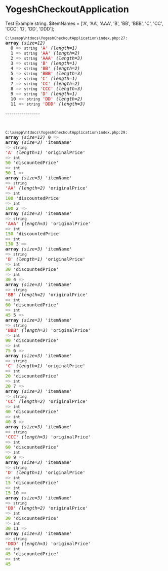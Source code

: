 # YogeshCheckoutApplication
Test Example string.
$itemNames = ['A', 'AA', 'AAA', 'B', 'BB', 'BBB', 'C', 'CC', 'CCC', 'D', 'DD', 'DDD'];




<pre class='xdebug-var-dump' dir='ltr'>
<small>C:\xampp\htdocs\YogeshCheckoutApplication\index.php:27:</small>
<b>array</b> <i>(size=12)</i>
  0 <font color='#888a85'>=&gt;</font> <small>string</small> <font color='#cc0000'>'A'</font> <i>(length=1)</i>
  1 <font color='#888a85'>=&gt;</font> <small>string</small> <font color='#cc0000'>'AA'</font> <i>(length=2)</i>
  2 <font color='#888a85'>=&gt;</font> <small>string</small> <font color='#cc0000'>'AAA'</font> <i>(length=3)</i>
  3 <font color='#888a85'>=&gt;</font> <small>string</small> <font color='#cc0000'>'B'</font> <i>(length=1)</i>
  4 <font color='#888a85'>=&gt;</font> <small>string</small> <font color='#cc0000'>'BB'</font> <i>(length=2)</i>
  5 <font color='#888a85'>=&gt;</font> <small>string</small> <font color='#cc0000'>'BBB'</font> <i>(length=3)</i>
  6 <font color='#888a85'>=&gt;</font> <small>string</small> <font color='#cc0000'>'C'</font> <i>(length=1)</i>
  7 <font color='#888a85'>=&gt;</font> <small>string</small> <font color='#cc0000'>'CC'</font> <i>(length=2)</i>
  8 <font color='#888a85'>=&gt;</font> <small>string</small> <font color='#cc0000'>'CCC'</font> <i>(length=3)</i>
  9 <font color='#888a85'>=&gt;</font> <small>string</small> <font color='#cc0000'>'D'</font> <i>(length=1)</i>
  10 <font color='#888a85'>=&gt;</font> <small>string</small> <font color='#cc0000'>'DD'</font> <i>(length=2)</i>
  11 <font color='#888a85'>=&gt;</font> <small>string</small> <font color='#cc0000'>'DDD'</font> <i>(length=3)</i>
</pre>-----------------<pre class='xdebug-var-dump' dir='ltr'>
<small>C:\xampp\htdocs\YogeshCheckoutApplication\index.php:29:</small>
<b>array</b> <i>(size=12)</i>
  0 <font color='#888a85'>=&gt;</font> 
    <b>array</b> <i>(size=3)</i>
      'itemName' <font color='#888a85'>=&gt;</font> <small>string</small> <font color='#cc0000'>'A'</font> <i>(length=1)</i>
      'originalPrice' <font color='#888a85'>=&gt;</font> <small>int</small> <font color='#4e9a06'>50</font>
      'discountedPrice' <font color='#888a85'>=&gt;</font> <small>int</small> <font color='#4e9a06'>50</font>
  1 <font color='#888a85'>=&gt;</font> 
    <b>array</b> <i>(size=3)</i>
      'itemName' <font color='#888a85'>=&gt;</font> <small>string</small> <font color='#cc0000'>'AA'</font> <i>(length=2)</i>
      'originalPrice' <font color='#888a85'>=&gt;</font> <small>int</small> <font color='#4e9a06'>100</font>
      'discountedPrice' <font color='#888a85'>=&gt;</font> <small>int</small> <font color='#4e9a06'>100</font>
  2 <font color='#888a85'>=&gt;</font> 
    <b>array</b> <i>(size=3)</i>
      'itemName' <font color='#888a85'>=&gt;</font> <small>string</small> <font color='#cc0000'>'AAA'</font> <i>(length=3)</i>
      'originalPrice' <font color='#888a85'>=&gt;</font> <small>int</small> <font color='#4e9a06'>150</font>
      'discountedPrice' <font color='#888a85'>=&gt;</font> <small>int</small> <font color='#4e9a06'>130</font>
  3 <font color='#888a85'>=&gt;</font> 
    <b>array</b> <i>(size=3)</i>
      'itemName' <font color='#888a85'>=&gt;</font> <small>string</small> <font color='#cc0000'>'B'</font> <i>(length=1)</i>
      'originalPrice' <font color='#888a85'>=&gt;</font> <small>int</small> <font color='#4e9a06'>30</font>
      'discountedPrice' <font color='#888a85'>=&gt;</font> <small>int</small> <font color='#4e9a06'>30</font>
  4 <font color='#888a85'>=&gt;</font> 
    <b>array</b> <i>(size=3)</i>
      'itemName' <font color='#888a85'>=&gt;</font> <small>string</small> <font color='#cc0000'>'BB'</font> <i>(length=2)</i>
      'originalPrice' <font color='#888a85'>=&gt;</font> <small>int</small> <font color='#4e9a06'>60</font>
      'discountedPrice' <font color='#888a85'>=&gt;</font> <small>int</small> <font color='#4e9a06'>45</font>
  5 <font color='#888a85'>=&gt;</font> 
    <b>array</b> <i>(size=3)</i>
      'itemName' <font color='#888a85'>=&gt;</font> <small>string</small> <font color='#cc0000'>'BBB'</font> <i>(length=3)</i>
      'originalPrice' <font color='#888a85'>=&gt;</font> <small>int</small> <font color='#4e9a06'>90</font>
      'discountedPrice' <font color='#888a85'>=&gt;</font> <small>int</small> <font color='#4e9a06'>75</font>
  6 <font color='#888a85'>=&gt;</font> 
    <b>array</b> <i>(size=3)</i>
      'itemName' <font color='#888a85'>=&gt;</font> <small>string</small> <font color='#cc0000'>'C'</font> <i>(length=1)</i>
      'originalPrice' <font color='#888a85'>=&gt;</font> <small>int</small> <font color='#4e9a06'>20</font>
      'discountedPrice' <font color='#888a85'>=&gt;</font> <small>int</small> <font color='#4e9a06'>20</font>
  7 <font color='#888a85'>=&gt;</font> 
    <b>array</b> <i>(size=3)</i>
      'itemName' <font color='#888a85'>=&gt;</font> <small>string</small> <font color='#cc0000'>'CC'</font> <i>(length=2)</i>
      'originalPrice' <font color='#888a85'>=&gt;</font> <small>int</small> <font color='#4e9a06'>40</font>
      'discountedPrice' <font color='#888a85'>=&gt;</font> <small>int</small> <font color='#4e9a06'>40</font>
  8 <font color='#888a85'>=&gt;</font> 
    <b>array</b> <i>(size=3)</i>
      'itemName' <font color='#888a85'>=&gt;</font> <small>string</small> <font color='#cc0000'>'CCC'</font> <i>(length=3)</i>
      'originalPrice' <font color='#888a85'>=&gt;</font> <small>int</small> <font color='#4e9a06'>60</font>
      'discountedPrice' <font color='#888a85'>=&gt;</font> <small>int</small> <font color='#4e9a06'>60</font>
  9 <font color='#888a85'>=&gt;</font> 
    <b>array</b> <i>(size=3)</i>
      'itemName' <font color='#888a85'>=&gt;</font> <small>string</small> <font color='#cc0000'>'D'</font> <i>(length=1)</i>
      'originalPrice' <font color='#888a85'>=&gt;</font> <small>int</small> <font color='#4e9a06'>15</font>
      'discountedPrice' <font color='#888a85'>=&gt;</font> <small>int</small> <font color='#4e9a06'>15</font>
  10 <font color='#888a85'>=&gt;</font> 
    <b>array</b> <i>(size=3)</i>
      'itemName' <font color='#888a85'>=&gt;</font> <small>string</small> <font color='#cc0000'>'DD'</font> <i>(length=2)</i>
      'originalPrice' <font color='#888a85'>=&gt;</font> <small>int</small> <font color='#4e9a06'>30</font>
      'discountedPrice' <font color='#888a85'>=&gt;</font> <small>int</small> <font color='#4e9a06'>30</font>
  11 <font color='#888a85'>=&gt;</font> 
    <b>array</b> <i>(size=3)</i>
      'itemName' <font color='#888a85'>=&gt;</font> <small>string</small> <font color='#cc0000'>'DDD'</font> <i>(length=3)</i>
      'originalPrice' <font color='#888a85'>=&gt;</font> <small>int</small> <font color='#4e9a06'>45</font>
      'discountedPrice' <font color='#888a85'>=&gt;</font> <small>int</small> <font color='#4e9a06'>45</font>
</pre>
